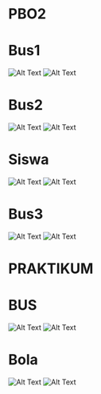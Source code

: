 # PBO2

# Bus1
![Alt Text](https://github.com/divamaretta/PBO2/blob/master/Screenshot%20(368).png)
![Alt Text](https://github.com/divamaretta/PBO2/blob/master/Screenshot%20(369).png)

# Bus2
![Alt Text](https://github.com/divamaretta/PBO2/blob/master/Screenshot%20(370).png)
![Alt Text](https://github.com/divamaretta/PBO2/blob/master/Screenshot%20(371).png)

# Siswa
![Alt Text](https://github.com/divamaretta/PBO2/blob/master/Screenshot%20(373).png)
![Alt Text](https://github.com/divamaretta/PBO2/blob/master/Screenshot%20(375).png)

# Bus3 
![Alt Text](https://github.com/divamaretta/PBO2/blob/master/Screenshot%20(376).png)
![Alt Text](https://github.com/divamaretta/PBO2/blob/master/Screenshot%20(377).png)


# PRAKTIKUM 

# BUS 
![Alt Text](https://github.com/divamaretta/PBO2/blob/master/Screenshot%20(385).png)
![Alt Text](https://github.com/divamaretta/PBO2/blob/master/Screenshot%20(386).png)

# Bola 
![Alt Text](https://github.com/divamaretta/PBO2/blob/master/Screenshot%20(387).png)
![Alt Text](https://github.com/divamaretta/PBO2/blob/master/Screenshot%20(388).png)
